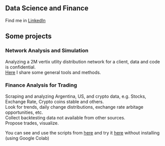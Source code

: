 ## Data Science and Finance

Find me in [LinkedIn](https://www.linkedin.com/in/galileocap/)

## Some projects

### Network Analysis and Simulation

Analyzing a 2M vertix utlity distribution network for a client, data and code is confidential.  
[Here](https://github.com/GalileoCap/ds_networks_study_1) I share some general tools and methods.

### Finance Analysis for Trading

Scraping and analyzing Argentina, US, and crypto data, e.g. Stocks, Exchange Rate, Crypto coins stable and others.  
Look for trends, daily change distributions, exchange rate arbitage opportunities, etc.  
Collect backtesting data not available from other sources.  
Propose trades, visualize.  
  
You can see and use the scripts from [here](https://github.com/GalileoCap/ds_finance_tools) and try it [here](https://colab.research.google.com/drive/1pNGW--nfeHYF7zewTr5haO4LXBRpRd10?usp=sharing) without installing (using Google Colab)
